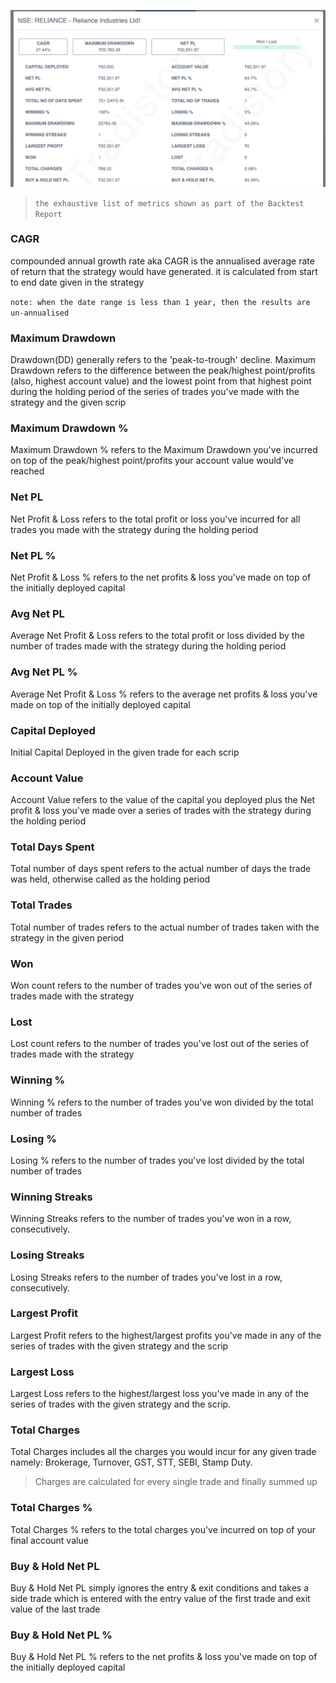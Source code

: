 

![](https://github.com/tradistory/documentation/raw/main/assets/images/backtest_report.png)

> `the exhaustive list of metrics shown as part of the Backtest Report`


### CAGR
compounded annual growth rate aka CAGR is the annualised average rate of return that the strategy would have generated. it is calculated from start to end date given in the strategy

`note: when the date range is less than 1 year, then the results are un-annualised`

### Maximum Drawdown
Drawdown(DD) generally refers to the 'peak-to-trough' decline.
Maximum Drawdown refers to the difference between the peak/highest point/profits (also, highest account value) and the lowest point from that highest point during the holding period of the series of trades you've made with the strategy and the given scrip

### Maximum Drawdown %
Maximum Drawdown % refers to the Maximum Drawdown you've incurred on top of the peak/highest point/profits your account value would've reached

### Net PL
Net Profit & Loss refers to the total profit or loss you've incurred for all trades you made with the strategy during the holding period

### Net PL %
Net Profit & Loss % refers to the net profits & loss you've made on top of the initially deployed capital

### Avg Net PL
Average Net Profit & Loss refers to the total profit or loss divided by the number of trades made with the strategy during the holding period

### Avg Net PL %
Average Net Profit & Loss % refers to the average net profits & loss you've made on top of the initially deployed capital

### Capital Deployed
Initial Capital Deployed in the given trade for each scrip

### Account Value
Account Value refers to the value of the capital you deployed plus the Net profit & loss you've made over a series of trades with the strategy during the holding period

### Total Days Spent
Total number of days spent refers to the actual number of days the trade was held, otherwise called as the holding period

### Total Trades
Total number of trades refers to the actual number of trades taken with the strategy in the given period

### Won
Won count refers to the number of trades you've won out of the series of trades made with the strategy

### Lost
Lost count refers to the number of trades you've lost out of the series of trades made with the strategy

### Winning %
Winning % refers to the number of trades you've won divided by the total number of trades

### Losing %
Losing % refers to the number of trades you've lost divided by the total number of trades

### Winning Streaks
Winning Streaks refers to the number of trades you've won in a row, consecutively.

### Losing Streaks
Losing Streaks refers to the number of trades you've lost in a row, consecutively.

### Largest Profit
Largest Profit refers to the highest/largest profits you've made in any of the series of trades with the given strategy and the scrip

### Largest Loss
Largest Loss refers to the highest/largest loss you've made in any of the series of trades with the given strategy and the scrip.

### Total Charges
Total Charges includes all the charges you would incur for any given trade namely: Brokerage, Turnover, GST, STT, SEBI, Stamp Duty.
> Charges are calculated for every single trade and finally summed up

### Total Charges %
Total Charges % refers to the total charges you've incurred on top of your final account value

### Buy & Hold Net PL
Buy & Hold Net PL simply ignores the entry & exit conditions and takes a side trade which is entered with the entry value of the first trade and exit value of the last trade

### Buy & Hold Net PL %
Buy & Hold Net PL % refers to the net profits & loss you've made on top of the initially deployed capital

